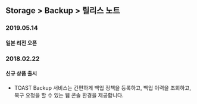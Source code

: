 ## Storage > Backup > 릴리스 노트

### 2019.05.14
#### 일본 리전 오픈

### 2018.02.22
#### 신규 상품 출시

* TOAST Backup 서비스는 간편하게 백업 정책을 등록하고, 백업 이력을 조회하고, 복구 요청을 할 수 있는 웹 콘솔 환경을 제공합니다.
